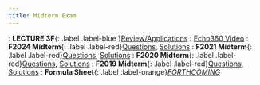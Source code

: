 ```yaml
---
title: Midterm Exam
---
```


: **LECTURE 3F**{: .label .label-blue }[Review/Applications](#)
  :  [Echo360 Video](#)
: **F2024 Midterm**{: .label .label-red}[Questions](/assets/midterm/midterm-2024.pdf), [Solutions](/assets/midterm/midterm-2024-solutions.pdf)
: **F2021 Midterm**{: .label .label-red}[Questions](/assets/midterm/midterm-2021.pdf), [Solutions](/assets/midterm/midterm-2021-solutions.pdf)
: **F2020 Midterm**{: .label .label-red}[Questions](/assets/midterm/midterm-2020.pdf), [Solutions](/assets/midterm/midterm-2020-solutions.pdf)
: **F2019 Midterm**{: .label .label-red}[Questions](/assets/midterm/midterm-2019.pdf), [Solutions](/assets/midterm/midterm-2019-solutions.pdf)
: **Formula Sheet**{: .label .label-orange}[*FORTHCOMING*](#)